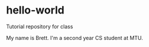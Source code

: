 # hello-world
Tutorial repository for class

My name is Brett. I'm a second year CS student at MTU.
